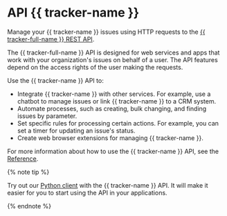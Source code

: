# API {{ tracker-name }}

Manage your {{ tracker-name }} issues using HTTP requests to the [{{ tracker-full-name }} REST API](../about-api.md).

The {{ tracker-full-name }} API is designed for web services and apps that work with your organization's issues on behalf of a user. The API features depend on the access rights of the user making the requests.

Use the {{ tracker-name }} API to:

- Integrate {{ tracker-name }} with other services. For example, use a chatbot to manage issues or link {{ tracker-name }} to a CRM system.
- Automate processes, such as creating, bulk changing, and finding issues by parameter.
- Set specific rules for processing certain actions. For example, you can set a timer for updating an issue's status.
- Create web browser extensions for managing {{ tracker-name }}.

For more information about how to use the {{ tracker-name }} API, see the [Reference](../about-api.md).


{% note tip %}

Try out our [Python client](python.md) with the {{ tracker-name }} API. It will make it easier for you to start using the API in your applications.

{% endnote %}


